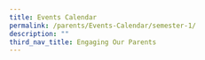 ```yaml
---
title: Events Calendar
permalink: /parents/Events-Calendar/semester-1/
description: ""
third_nav_title: Engaging Our Parents
---
```

